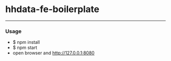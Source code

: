 # hhdata-fe-boilerplate
---
### Usage
- $ npm install
- $ npm start
- open browser and http://127.0.0.1:8080
